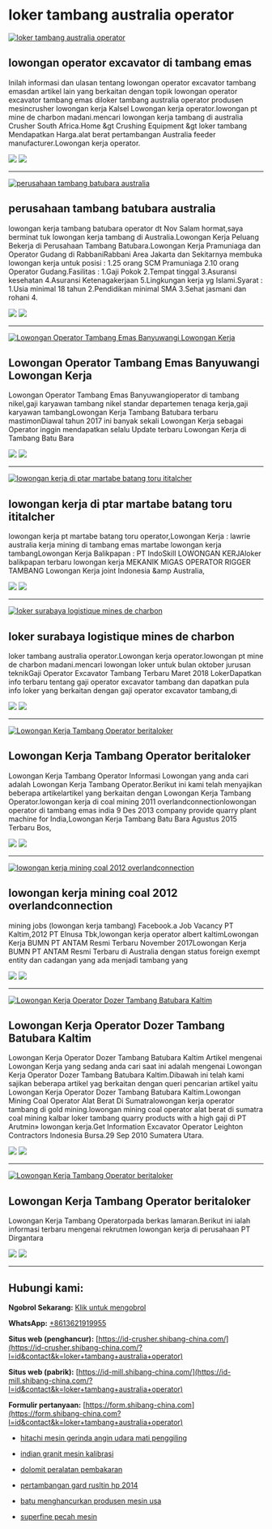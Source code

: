# loker tambang australia operator

<a href="https://swt.shibang-china.com/?l=id&img&k=loker+tambang+australia+operator" target="_blank">![loker tambang australia operator](http://static.shibang-china.com/all-800x300/223.jpg)</a>

## lowongan operator excavator di tambang emas
Inilah informasi dan ulasan tentang lowongan operator excavator tambang emasdan artikel lain yang berkaitan dengan topik lowongan operator excavator tambang emas diloker tambang australia operator produsen mesincrusher lowongan kerja Kalsel Lowongan kerja operator.lowongan pt mine de charbon madani.mencari lowongan kerja tambang di australia Crusher South Africa.Home &gt Crushing Equipment &gt loker tambang Mendapatkan Harga.alat berat pertambangan Australia feeder manufacturer.Lowongan kerja operator.


<a href="https://whatsapp.shibangsoft.com/WhatsApp.php" target="_blank" title="WhatsApp">![](http://static.shibang-china.com/icon/whatsapp.png)</a> <a href="https://swt.shibang-china.com/?l=id&icon&k=loker+tambang+australia+operator" target="_blank">![](http://static.shibang-china.com/icon/chat-id.png)</a>

---

<a href="https://swt.shibang-china.com/?l=id&img&k=loker+tambang+australia+operator" target="_blank">![perusahaan tambang batubara australia](http://static.shibang-china.com/all-800x300/1297.jpg)</a>

## perusahaan tambang batubara australia
lowongan kerja tambang batubara operator dt Nov Salam hormat,saya berminat tuk lowongan kerja tambang di Australia.Lowongan Kerja Peluang Bekerja di Perusahaan Tambang Batubara.Lowongan Kerja Pramuniaga dan Operator Gudang di RabbaniRabbani Area Jakarta dan Sekitarnya membuka lowongan kerja untuk posisi : 1.25 orang SCM Pramuniaga 2.10 orang Operator Gudang.Fasilitas : 1.Gaji Pokok 2.Tempat tinggal 3.Asuransi kesehatan 4.Asuransi Ketenagakerjaan 5.Lingkungan kerja yg Islami.Syarat : 1.Usia minimal 18 tahun 2.Pendidikan minimal SMA 3.Sehat jasmani dan rohani 4.


<a href="https://whatsapp.shibangsoft.com/WhatsApp.php" target="_blank" title="WhatsApp">![](http://static.shibang-china.com/icon/whatsapp.png)</a> <a href="https://swt.shibang-china.com/?l=id&icon&k=loker+tambang+australia+operator" target="_blank">![](http://static.shibang-china.com/icon/chat-id.png)</a>

---

<a href="https://swt.shibang-china.com/?l=id&img&k=loker+tambang+australia+operator" target="_blank">![Lowongan Operator Tambang Emas Banyuwangi Lowongan Kerja](http://static.shibang-china.com/all-800x300/874.jpg)</a>

## Lowongan Operator Tambang Emas Banyuwangi Lowongan Kerja
Lowongan Operator Tambang Emas Banyuwangioperator di tambang nikel,gaji karyawan tambang nikel standar departemen tenaga kerja,gaji karyawan tambangLowongan Kerja Tambang Batubara terbaru mastimonDiawal tahun 2017 ini banyak sekali Lowongan Kerja sebagai Operator inggin mendapatkan selalu Update terbaru Lowongan Kerja di Tambang Batu Bara


<a href="https://whatsapp.shibangsoft.com/WhatsApp.php" target="_blank" title="WhatsApp">![](http://static.shibang-china.com/icon/whatsapp.png)</a> <a href="https://swt.shibang-china.com/?l=id&icon&k=loker+tambang+australia+operator" target="_blank">![](http://static.shibang-china.com/icon/chat-id.png)</a>

---

<a href="https://swt.shibang-china.com/?l=id&img&k=loker+tambang+australia+operator" target="_blank">![lowongan kerja di ptar martabe batang toru ititalcher](http://static.shibang-china.com/all-800x300/372.jpg)</a>

## lowongan kerja di ptar martabe batang toru ititalcher
lowongan kerja pt martabe batang toru operator,Lowongan Kerja : lawrie australia kerja mining di tambang emas martabe lowongan kerja tambangLowongan Kerja Balikpapan : PT IndoSkill LOWONGAN KERJAloker balikpapan terbaru lowongan kerja MEKANIK MIGAS OPERATOR RIGGER TAMBANG Lowongan Kerja joint Indonesia &amp Australia,


<a href="https://whatsapp.shibangsoft.com/WhatsApp.php" target="_blank" title="WhatsApp">![](http://static.shibang-china.com/icon/whatsapp.png)</a> <a href="https://swt.shibang-china.com/?l=id&icon&k=loker+tambang+australia+operator" target="_blank">![](http://static.shibang-china.com/icon/chat-id.png)</a>

---

<a href="https://swt.shibang-china.com/?l=id&img&k=loker+tambang+australia+operator" target="_blank">![loker surabaya logistique mines de charbon](http://static.shibang-china.com/all-800x300/341.jpg)</a>

## loker surabaya logistique mines de charbon
loker tambang australia operator.Lowongan kerja operator.lowongan pt mine de charbon madani.mencari lowongan loker untuk bulan oktober jurusan teknikGaji Operator Excavator Tambang Terbaru Maret 2018 LokerDapatkan info terbaru tentang gaji operator excavator tambang dan dapatkan pula info loker yang berkaitan dengan gaji operator excavator tambang,di


<a href="https://whatsapp.shibangsoft.com/WhatsApp.php" target="_blank" title="WhatsApp">![](http://static.shibang-china.com/icon/whatsapp.png)</a> <a href="https://swt.shibang-china.com/?l=id&icon&k=loker+tambang+australia+operator" target="_blank">![](http://static.shibang-china.com/icon/chat-id.png)</a>

---

<a href="https://swt.shibang-china.com/?l=id&img&k=loker+tambang+australia+operator" target="_blank">![Lowongan Kerja Tambang Operator beritaloker](http://static.shibang-china.com/all-800x300/263.jpg)</a>

## Lowongan Kerja Tambang Operator beritaloker
Lowongan Kerja Tambang Operator Informasi Lowongan yang anda cari adalah Lowongan Kerja Tambang Operator.Berikut ini kami telah menyajikan beberapa artikelartikel yang berkaitan dengan Lowongan Kerja Tambang Operator.lowongan kerja di coal mining 2011 overlandconnectionlowongan operator di tambang emas india 9 Des 2013 company provide quarry plant machine for India,Lowongan Kerja Tambang Batu Bara Agustus 2015 Terbaru Bos,


<a href="https://whatsapp.shibangsoft.com/WhatsApp.php" target="_blank" title="WhatsApp">![](http://static.shibang-china.com/icon/whatsapp.png)</a> <a href="https://swt.shibang-china.com/?l=id&icon&k=loker+tambang+australia+operator" target="_blank">![](http://static.shibang-china.com/icon/chat-id.png)</a>

---

<a href="https://swt.shibang-china.com/?l=id&img&k=loker+tambang+australia+operator" target="_blank">![lowongan kerja mining coal 2012 overlandconnection](http://static.shibang-china.com/all-800x300/715.jpg)</a>

## lowongan kerja mining coal 2012 overlandconnection
mining jobs (lowongan kerja tambang) Facebook.a Job Vacancy PT Kaltim,2012 PT Elnusa Tbk,lowongan kerja operator albert kaltimLowongan Kerja BUMN PT ANTAM Resmi Terbaru November 2017Lowongan Kerja BUMN PT ANTAM Resmi Terbaru di Australia dengan status foreign exempt entity dan cadangan yang ada menjadi tambang yang


<a href="https://whatsapp.shibangsoft.com/WhatsApp.php" target="_blank" title="WhatsApp">![](http://static.shibang-china.com/icon/whatsapp.png)</a> <a href="https://swt.shibang-china.com/?l=id&icon&k=loker+tambang+australia+operator" target="_blank">![](http://static.shibang-china.com/icon/chat-id.png)</a>

---

<a href="https://swt.shibang-china.com/?l=id&img&k=loker+tambang+australia+operator" target="_blank">![Lowongan Kerja Operator Dozer Tambang Batubara Kaltim](http://static.shibang-china.com/all-800x300/516.jpg)</a>

## Lowongan Kerja Operator Dozer Tambang Batubara Kaltim
Lowongan Kerja Operator Dozer Tambang Batubara Kaltim Artikel mengenai Lowongan Kerja yang sedang anda cari saat ini adalah mengenai Lowongan Kerja Operator Dozer Tambang Batubara Kaltim.Dibawah ini telah kami sajikan beberapa artikel yag berkaitan dengan queri pencarian artikel yaitu Lowongan Kerja Operator Dozer Tambang Batubara Kaltim.Lowongan Mining Coal Operator Alat Berat Di Sumatralowongan kerja operator tambang di gold mining.lowongan mining coal operator alat berat di sumatra coal mining kalbar loker tambang quarry products with a high gaji di PT Arutmin» lowongan kerja.Get Information Excavator Operator Leighton Contractors Indonesia Bursa.29 Sep 2010 Sumatera Utara.


<a href="https://whatsapp.shibangsoft.com/WhatsApp.php" target="_blank" title="WhatsApp">![](http://static.shibang-china.com/icon/whatsapp.png)</a> <a href="https://swt.shibang-china.com/?l=id&icon&k=loker+tambang+australia+operator" target="_blank">![](http://static.shibang-china.com/icon/chat-id.png)</a>

---

<a href="https://swt.shibang-china.com/?l=id&img&k=loker+tambang+australia+operator" target="_blank">![Lowongan Kerja Tambang Operator beritaloker](http://static.shibang-china.com/all-800x300/236.jpg)</a>

## Lowongan Kerja Tambang Operator beritaloker
Lowongan Kerja Tambang Operatorpada berkas lamaran.Berikut ini ialah informasi terbaru mengenai rekrutmen lowongan kerja di perusahaan PT Dirgantara

<a href="https://whatsapp.shibangsoft.com/WhatsApp.php" target="_blank" title="WhatsApp">![](http://static.shibang-china.com/icon/whatsapp.png)</a> <a href="https://swt.shibang-china.com/?l=id&icon&k=loker+tambang+australia+operator" target="_blank">![](http://static.shibang-china.com/icon/chat-id.png)</a>

---
## Hubungi kami:

**Ngobrol Sekarang:** [Klik untuk mengobrol](https://swt.shibang-china.com?l=id&contact&k=loker+tambang+australia+operator)

**WhatsApp:**  [+8613621919955](https://whatsapp.shibangsoft.com/WhatsApp.php)

**Situs web (penghancur):** [https://id-crusher.shibang-china.com/](https://id-crusher.shibang-china.com/?l=id&contact&k=loker+tambang+australia+operator)

**Situs web (pabrik):** [https://id-mill.shibang-china.com/](https://id-mill.shibang-china.com/?l=id&contact&k=loker+tambang+australia+operator)

**Formulir pertanyaan:** [https://form.shibang-china.com](https://form.shibang-china.com?l=id&contact&k=loker+tambang+australia+operator)

* [hitachi mesin gerinda angin udara mati penggiling](../40/hitachi%20mesin%20gerinda%20angin%20udara%20mati%20penggiling.md)

* [indian granit mesin kalibrasi](../35/indian%20granit%20mesin%20kalibrasi.md)

* [dolomit peralatan pembakaran](../32/dolomit%20peralatan%20pembakaran.md)

* [pertambangan gard rusltin hp 2014](../39/pertambangan%20gard%20rusltin%20hp%202014.md)

* [batu menghancurkan produsen mesin usa](../37/batu%20menghancurkan%20produsen%20mesin%20usa.md)

* [superfine pecah mesin](../40/superfine%20pecah%20mesin.md)